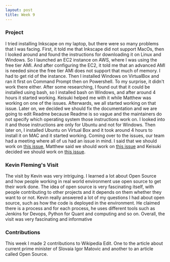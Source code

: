 ```yaml
---
layout: post
title: Week 9
---
```


### Project
I tried installing Inkscape on my laptop, but there were so many problems that I was facing. First, it told me that Inkscape did not support MacOs, then I looked around and found the instructions for downloading it on Linux and Windows. So I launched an EC2 instance on AWS, where I was using the free tier AMI. And after configuring the EC2, it told me that an advanced AMI is needed since the free tier AMI does not support that much of memory. I had to get rid of the instance. Then I installed Windows on VirtualBox and ran it first on Command Prompt then on Powershell. To my surprise, it didn't work there either. After some researching, I found out that it could be installed using bash, so I installed bash on Windows, and after around 4 hours it started working. Keisuki helped me with it while Matthew was working on one of the issues. Afterwards, we all started working on that issue. Later on, we decided we should fix the documentation and we are going to edit Readme because Readme is so vague and the maintainers do not specify which operating system those instructions work on. I looked into it and those instructions are only for Ubuntu and not for Windows. Then later on, I installed Ubuntu on Virtual Box and it took around 4 hours to install it on MAC and it started working. Coming over to the issues, our team had a meeting where all of us had an issue in mind. I said that we should work on [this issue](https://gitlab.com/inkscape/inkscape-web/-/issues/474), Matthew said we should work on [this issue](https://gitlab.com/inkscape/inkscape-web/-/issues/475) and Keisuki decided we should work on [this issue](https://gitlab.com/inkscape/inkscape-web/-/issues/472).

### Kevin Fleming's Visit
The visit by Kevin was very intriguing. I learned a lot about Open Source and how people working in real world environment use open source to get their work done. The idea of open source is very fascinating itself, with people contributing to other projects and it depends on them whether they want to or not. Kevin really answered a lot of my questions I had about open source, such as how the code is deployed in the environment. He claimed there is a process and for each process, he uses different tools such as Jenkins for Devops, Python for Quant and computing and so on. Overall, the visit was very fascinating and informative

### Contributions
This week I made 2 contributions to Wikipedia Edit. One to the article about current prime minister of Slovaia Igor Matovic and another to an article called Open Source.
